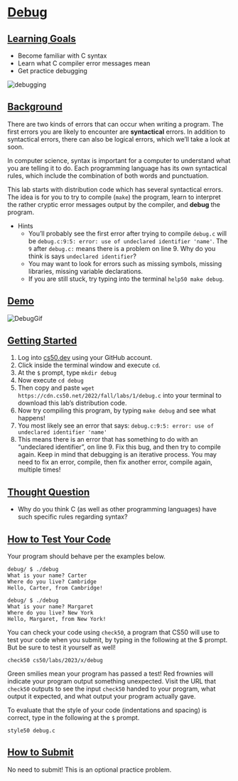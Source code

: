 # [Debug](#debug)

## [Learning Goals](#learning-goals)

- Become familiar with C syntax
- Learn what C compiler error messages mean
- Get practice debugging

![debugging](./first_bug.jpg)

## [Background](#background)

There are two kinds of errors that can occur when writing a program. The
first errors you are likely to encounter are **syntactical** errors. In
addition to syntactical errors, there can also be logical errors, which
we’ll take a look at soon.

In computer science, syntax is important for a computer to understand
what you are telling it to do. Each programming language has its own
syntactical rules, which include the combination of both words and
punctuation.

This lab starts with distribution code which has several syntactical
errors. The idea is for you to try to compile (`make`) the program,
learn to interpret the rather cryptic error messages output by the
compiler, and **debug** the program.

- Hints
  - You’ll probably see the first error after trying to compile
    `debug.c` will be
    `debug.c:9:5: error: use of undeclared identifier 'name'`. The `9`
    after `debug.c:` means there is a problem on line 9. Why do you
    think is says `undeclared identifier`?
  - You may want to look for errors such as missing symbols, missing
    libraries, missing variable declarations.
  - If you are still stuck, try typing into the terminal
    `help50 make debug`.

## [Demo](#demo)

![DebugGif](debugDemo.gif)

## [Getting Started](#getting-started)

1.  Log into [cs50.dev](https://cs50.dev/) using your GitHub account.
2.  Click inside the terminal window and execute `cd`.
3.  At the `$` prompt, type `mkdir debug`
4.  Now execute `cd debug`
5.  Then copy and paste
    `wget https://cdn.cs50.net/2022/fall/labs/1/debug.c` into your
    terminal to download this lab’s distribution code.
6.  Now try compiling this program, by typing `make debug` and see what
    happens!
7.  You most likely see an error that says:
    `debug.c:9:5: error: use of undeclared identifier 'name'`
8.  This means there is an error that has something to do with an
    “undeclared identifier”, on line 9. Fix this bug, and then try to
    compile again. Keep in mind that debugging is an iterative process.
    You may need to fix an error, compile, then fix another error,
    compile again, multiple times!

## [Thought Question](#thought-question)

- Why do you think C (as well as other programming languages) have such
  specific rules regarding syntax?

## [How to Test Your Code](#how-to-test-your-code)

Your program should behave per the examples below.

``` highlight
debug/ $ ./debug
What is your name? Carter
Where do you live? Cambridge
Hello, Carter, from Cambridge!
```

``` highlight
debug/ $ ./debug
What is your name? Margaret
Where do you live? New York
Hello, Margaret, from New York!
```

You can check your code using `check50`, a program that CS50 will use to
test your code when you submit, by typing in the following at the \$
prompt. But be sure to test it yourself as well!

``` highlight
check50 cs50/labs/2023/x/debug
```

Green smilies mean your program has passed a test! Red frownies will
indicate your program output something unexpected. Visit the URL that
`check50` outputs to see the input `check50` handed to your program,
what output it expected, and what output your program actually gave.

To evaluate that the style of your code (indentations and spacing) is
correct, type in the following at the `$` prompt.

``` highlight
style50 debug.c
```

## [How to Submit](#how-to-submit)

No need to submit! This is an optional practice problem.
